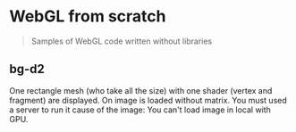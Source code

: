 # WebGL from scratch

> Samples of WebGL code written without libraries


## bg-d2

One rectangle mesh (who take all the size) with one shader (vertex and fragment) are displayed.
On image is loaded without matrix.
You must used a server to run it cause of the image: You can't load image in local with GPU.